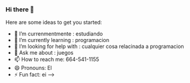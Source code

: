 ### Hi there 👋

Here are some ideas to get you started:

- 🔭 I’m currenmentmente : estudiando
- 🌱 I’m currently learning : programacion
- 🤔 I’m looking for help with :  cualquier cosa relacinada a programacion
- 💬 Ask me about :  juegos
- 📫 How to reach me:  664-541-1155
- 😄 Pronouns: El
- ⚡ Fun fact:  ei
-->
